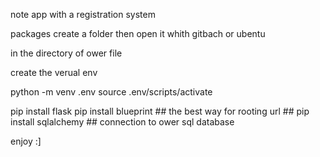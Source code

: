 note app with a registration system

packages 
create a folder then open it  whith gitbach or ubentu 

in the directory of ower file 

create the verual env 

python -m venv .env
source .env/scripts/activate

pip install flask
pip install blueprint          ## the best way for rooting url ## 
pip install sqlalchemy         ## connection to ower sql database

enjoy :]
